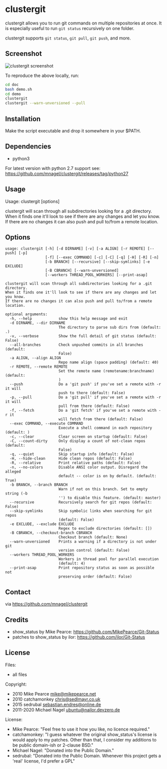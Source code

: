 # clustergit

clustergit allows you to run git commands on multiple repositories at once.
It is especially useful to run `git status` recursively on one folder.

clustergit supports `git status`, `git pull`, `git push`, and more.

## Screenshot
![clustergit screenshot](doc/clustergit.png?raw=true "clustergit screenshot")

To reproduce the above locally, run:

```bash
cd doc
bash demo.sh
cd demo
clustergit
clustergit --warn-unversioned --pull
```

## Installation

Make the script executable and drop it somewhere in your $PATH.

## Dependencies

 * python3

For latest version with python 2.7 support see:
https://github.com/mnagel/clustergit/releases/tag/python27

## Usage

Usage: clustergit [options]

clustergit will scan through all subdirectories looking for a .git directory.
When it finds one it'll look to see if there are any changes and let you know.
If there are no changes it can also push and pull to/from a remote location.

## Options

```
usage: clustergit [-h] [-d DIRNAME] [-v] [-a ALIGN] [-r REMOTE] [--push] [-p]
                  [-f] [--exec COMMAND] [-c] [-C] [-q] [-H] [-R] [-n]
                  [-b BRANCH] [--recursive] [--skip-symlinks] [-e EXCLUDE]
                  [-B CBRANCH] [--warn-unversioned]
                  [--workers THREAD_POOL_WORKERS] [--print-asap]

clustergit will scan through all subdirectories looking for a .git directory.
When it finds one it'll look to see if there are any changes and let you know.
If there are no changes it can also push and pull to/from a remote location.

optional arguments:
  -h, --help            show this help message and exit
  -d DIRNAME, --dir DIRNAME
                        The directory to parse sub dirs from (default: .)
  -v, --verbose         Show the full detail of git status (default: False)
  --all-branches        Check unpushed commits in all branches (default:
                        False)
  -a ALIGN, --align ALIGN
                        Repo name align (space padding) (default: 40)
  -r REMOTE, --remote REMOTE
                        Set the remote name (remotename:branchname) (default:
                        )
  --push                Do a 'git push' if you've set a remote with -r it will
                        push to there (default: False)
  -p, --pull            Do a 'git pull' if you've set a remote with -r it will
                        pull from there (default: False)
  -f, --fetch           Do a 'git fetch' if you've set a remote with -r it
                        will fetch from there (default: False)
  --exec COMMAND, --execute COMMAND
                        Execute a shell command in each repository (default: )
  -c, --clear           Clear screen on startup (default: False)
  -C, --count-dirty     Only display a count of not-clean repos (default:
                        False)
  -q, --quiet           Skip startup info (default: False)
  -H, --hide-clean      Hide clean repos (default: False)
  -R, --relative        Print relative paths (default: False)
  -n, --no-colors       Disable ANSI color output. Disregard the alleged
                        default -- color is on by default. (default: True)
  -b BRANCH, --branch BRANCH
                        Warn if not on this branch. Set to empty string (-b
                        '') to disable this feature. (default: master)
  --recursive           Recursively search for git repos (default: False)
  --skip-symlinks       Skip symbolic links when searching for git repos
                        (default: False)
  -e EXCLUDE, --exclude EXCLUDE
                        Regex to exclude directories (default: [])
  -B CBRANCH, --checkout-branch CBRANCH
                        Checkout branch (default: None)
  --warn-unversioned    Prints a warning if a directory is not under git
                        version control (default: False)
  --workers THREAD_POOL_WORKERS
                        Workers in thread pool for parallel execution
                        (default: 4)
  --print-asap          Print repository status as soon as possible not
                        preserving order (default: False)

```

## Contact

via https://github.com/mnagel/clustergit

## Credits

* show_status by Mike Pearce: https://github.com/MikePearce/Git-Status
* patches to show_status by ilor: https://github.com/ilor/Git-Status

## License

Files:

* all files

Copyright:

* 2010 Mike Pearce mike@mikepearce.net
* 2010 catchamonkey chris@sedlmayr.co.uk
* 2015 sedrubal sebastian.endres@online.de
* 2011-2020 Michael Nagel ubuntu@nailor.devzero.de

License:

* Mike Pearce: "Feel free to use it how you like, no licence required."
* catchamonkey: "I guess whatever the original show_status's license is would apply to my patches. Other than that, I consider my additions to be public domain-ish or 2-clause BSD."
* Michael Nagel: "Donated into the Public Domain."
* sedrubal: "Donated into the Public Domain. Whenever this project gets a 'real' license, I'd prefer a GPL"
